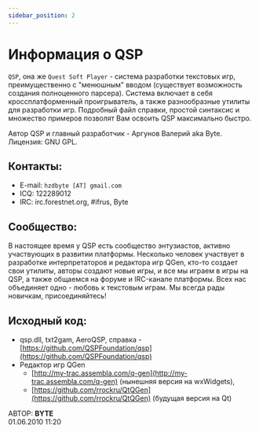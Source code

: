 ```yaml
---
sidebar_position: 2
---
```


# Информация о QSP
<!-- [:informarch_qspinfo] -->

`QSP`, она же `Quest Soft Player`  - система разработки текстовых игр, преимущественно с "менюшным" вводом (существует возможность создания полноценного парсера). Система включает в себя кроссплатформенный проигрыватель, а также разнообразные утилиты для разработки игр. Подробный файл справки, простой синтаксис и множество примеров позволят Вам освоить QSP максимально быстро.

Автор QSP и главный разработчик - Аргунов Валерий aka Byte. Лицензия: GNU GPL.

## Контакты:

- E-mail: `hzdbyte [AT] gmail.com`
- ICQ: 122289012
- IRC: irc.forestnet.org, #ifrus, Byte

## Сообщество:

В настоящее время у QSP есть сообщество энтузиастов, активно участвующих в развитии платформы. Несколько человек участвует в разработке интерпретаторов и редактора игр QGen, кто-то создает свои утилиты, авторы создают новые игры, и все мы играем в игры на QSP, а также общаемся на форуме и IRC-канале платформы. Всех нас объединяет одно - любовь к текстовым играм. Мы всегда рады новичкам, присоединяйтесь!

## Исходный код:

- qsp.dll, txt2gam, AeroQSP, справка - [https://github.com/QSPFoundation/qsp](https://github.com/QSPFoundation/qsp)
- Редактор игр QGen
    - [http://my-trac.assembla.com/q-gen](http://my-trac.assembla.com/q-gen) (нынешняя версия на wxWidgets),
    - [https://github.com/rrockru/QtQGen](https://github.com/rrockru/QtQGen) (будущая версия на Qt)

АВТОР: **BYTE**  
01.06.2010 11:20